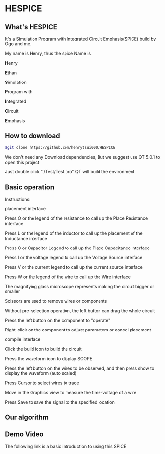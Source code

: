 # HESPICE

## What's HESPICE
It's a Simulation Program with Integrated Circuit Emphasis(SPICE) build by Ogo and me.

My name is Henry, thus the spice Name is 

**H**enry

**E**than

**S**imulation

**P**rogram with

**I**ntegrated

**C**ircuit

**E**mphasis

## How to download

```bash
$git clone https://github.com/henrytsui000/HESPICE
```
We don't need any Download dependencies, But we suggest use QT 5.0.1 to open this project

Just double click "./Test/Test.pro" QT will build the environment


## Basic operation
Instructions:

placement interface

Press O or the legend of the resistance to call up the Place Resistance interface

Press L or the legend of the inductor to call up the placement of the Inductance interface

Press C or Capacitor Legend to call up the Place Capacitance interface

Press I or the voltage legend to call up the Voltage Source interface

Press V or the current legend to call up the current source interface

Press W or the legend of the wire to call up the Wire interface


The magnifying glass microscope represents making the circuit bigger or smaller

Scissors are used to remove wires or components

Without pre-selection operation, the left button can drag the whole circuit

Press the left button on the component to "operate"

Right-click on the component to adjust parameters or cancel placement

compile interface

Click the build icon to build the circuit

Press the waveform icon to display SCOPE


Press the left button on the wires to be observed, and then press show to display the waveform
(auto scaled)

Press Cursor to select wires to trace

Move in the Graphics view to measure the time-voltage of a wire

Press Save to save the signal to the specified location
## Our algorithm


## Demo Video

The following link is a basic introduction to using this SPICE